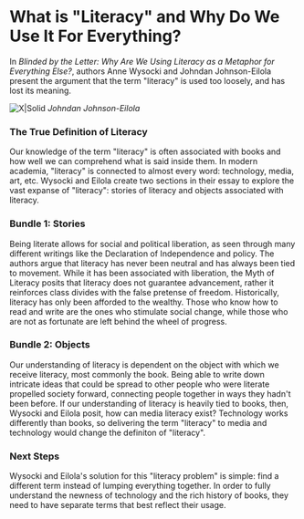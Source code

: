 # What is "Literacy" and Why Do We Use It For Everything? 
In *Blinded by the Letter: Why Are We Using Literacy as a Metaphor for Everything Else?*, authors Anne Wysocki and Johndan Johnson-Eilola present the argument that the term "literacy" is used too loosely, and has lost its meaning. 

![X|Solid](https://i1.rgstatic.net/ii/profile.image/272728112496641-1442034857058_Q512/Johndan-Johnson-Eilola.jpg)
*Johndan Johnson-Eilola*

### The True Definition of Literacy
Our knowledge of the term "literacy" is often associated with books and how well we can comprehend what is said inside them. In modern academia, "literacy" is connected to almost every word: technology, media, art, etc. Wysocki and Eilola create two sections in their essay to explore the vast expanse of "literacy": stories of literacy and objects associated with literacy. 

### Bundle 1: Stories
Being literate allows for social and political liberation, as seen through many different writings like the Declaration of Independence and policy. The authors argue that literacy has never been neutral and has always been tied to movement. While it has been associated with liberation, the Myth of Literacy posits that literacy does not guarantee advancement, rather it reinforces class divides with the false pretense of freedom. Historically, literacy has only been afforded to the wealthy. Those who know how to read and write are the ones who stimulate social change, while those who are not as fortunate are left behind the wheel of progress. 

### Bundle 2: Objects 
Our understanding of literacy is dependent on the object with which we receive literacy, most commonly the book. Being able to write down intricate ideas that could be spread to other people who were literate propelled society forward, connecting people together in ways they hadn't been before. If our understanding of literacy is heavily tied to books, then, Wysocki and Eilola posit, how can media literacy exist? Technology works differently than books, so delivering the term "literacy" to media and technology would change the definiton of "literacy".

### Next Steps 
Wysocki and Eilola's solution for this "literacy problem" is simple: find a different term instead of lumping everything together. In order to fully understand the newness of technology and the rich history of books, they need to have separate terms that best reflect their usage. 